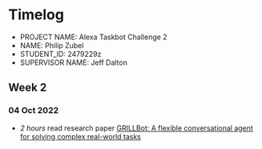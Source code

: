 # Timelog

* PROJECT NAME: Alexa Taskbot Challenge 2
* NAME: Philip Zubel
* STUDENT_ID: 2479229z
* SUPERVISOR NAME: Jeff Dalton

## Week 2

### 04 Oct 2022

* *2 hours* read research paper [GRILLBot: A flexible conversational agent for solving
complex real-world tasks](https://assets.amazon.science/7c/99/e7a8d35a43c88cf0e8ad59b92dfc/grillbot-a-flexible-conversational-agent-for-solving-complex-real-world-tasks.pdf) 